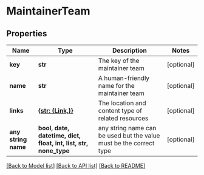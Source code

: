 # MaintainerTeam


## Properties
Name | Type | Description | Notes
------------ | ------------- | ------------- | -------------
**key** | **str** | The key of the maintainer team | [optional] 
**name** | **str** | A human-friendly name for the maintainer team | [optional] 
**links** | [**{str: (Link,)}**](Link.md) | The location and content type of related resources | [optional] 
**any string name** | **bool, date, datetime, dict, float, int, list, str, none_type** | any string name can be used but the value must be the correct type | [optional]

[[Back to Model list]](../README.md#documentation-for-models) [[Back to API list]](../README.md#documentation-for-api-endpoints) [[Back to README]](../README.md)


